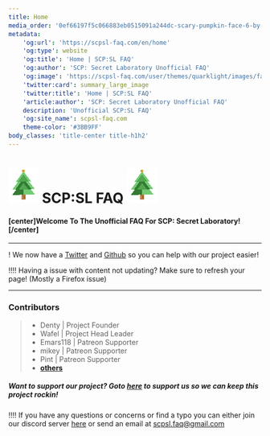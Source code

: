 ```yaml
---
title: Home
media_order: '0ef66197f5c066883eb0515091a244dc-scary-pumpkin-face-6-by-vexels.png,rsz_10ef66197f5c066883eb0515091a244dc-scary-pumpkin-face-6-by-vexels.png,rsz_1rsz_10ef66197f5c066883eb0515091a244dc-scary-pumpkin-face-6-by-vexels.png,f62a5934c61a73862cd1209b60f7cdbe.png,christmas-tree-icon-png-1.png,30340-6-christmas-tree-transparent-thumb.png,160184032047313160.png'
metadata:
    'og:url': 'https://scpsl-faq.com/en/home'
    'og:type': website
    'og:title': 'Home | SCP:SL FAQ'
    'og:author': 'SCP: Secret Laboratory Unofficial FAQ'
    'og:image': 'https://scpsl-faq.com/user/themes/quarklight/images/favicon.png'
    'twitter:card': summary_large_image
    'twitter:title': 'Home | SCP:SL FAQ'
    'article:author': 'SCP: Secret Laboratory Unofficial FAQ'
    description: 'Unofficial SCP:SL FAQ'
    'og:site_name': scpsl-faq.com
    theme-color: '#3BB9FF'
body_classes: 'title-center title-h1h2'
---
```


<head>
    <script async src="https://arc.io/widget.min.js#gh1zTNyW"></script>
</head>

# ![160184032047313160](160184032047313160.png "160184032047313160") **SCP:SL FAQ** ![160184032047313160](160184032047313160.png "160184032047313160")


#### [center]Welcome To The Unofficial FAQ For SCP: Secret Laboratory![/center]

***

! We now have a [Twitter](https://twitter.com/scpslfaqProject) and [Github](https://github.com/DentyTxR/SCPSL-FAQ-Project) so you can help with our project easier!

!!!! Having a issue with content not updating? Make sure to refresh your page! (Mostly a Firefox issue)

***

### Contributors 

> - Denty | Project Founder
> - Wafel | Project Head Leader
> - Emars118 | Patreon Supporter
> - mikey | Patreon Supporter
> - Pint | Patreon Supporter
> - [<b>others</b>](/credits)



##### Want to support our project? Goto [here](https://www.patreon.com/scpslfaqproject) to support us so we can keep this project rockin!

!!!! If you have any questions or concerns or find a typo you can either join our discord server <span style="color:#7289DA"><i class="fab fa-discord"></i></span> [here](https://discord.gg/qZ97fZjJeq) or send an email at scpsl.faq@gmail.com
